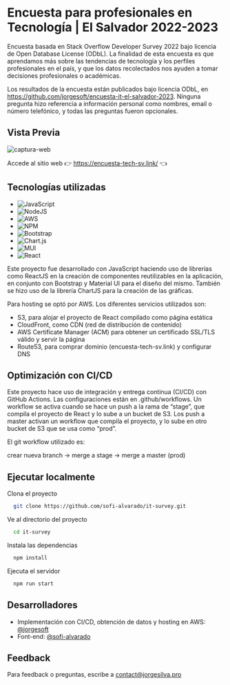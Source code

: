 
# Encuesta para profesionales en Tecnología | El Salvador 2022-2023

Encuesta basada en Stack Overflow Developer Survey 2022 bajo licencia de Open Database License (ODbL). La finalidad de esta encuesta es que aprendamos más sobre las tendencias de tecnología y los perfiles profesionales en el país, y que los datos recolectados nos ayuden a tomar decisiones profesionales o académicas. 

Los resultados de la encuesta están publicados bajo licencia ODbL, en https://github.com/jorgesoft/encuesta-it-el-salvador-2023. Ninguna pregunta hizo referencia a información personal como nombres, email o número telefónico, y todas las preguntas fueron opcionales. 


## Vista Previa

![captura-web](https://user-images.githubusercontent.com/72232312/231279963-ecb0fd07-6bb4-4664-bc37-a3e5a5263a54.png)


Accede al sitio web 👉 https://encuesta-tech-sv.link/ 👈

## Tecnologías utilizadas

* ![JavaScript](https://img.shields.io/badge/javascript-%23323330.svg?style=flat&logo=javascript&logoColor=%23F7DF1E) 
* ![NodeJS](https://img.shields.io/badge/node.js-6DA55F?style=flat&logo=node.js&logoColor=white) 
* ![AWS](https://img.shields.io/badge/AWS-%23FF9900.svg?style=flat&logo=amazon-aws&logoColor=white) 
* ![NPM](https://img.shields.io/badge/NPM-%23000000.svg?style=flat&logo=npm&logoColor=white)
* ![Bootstrap](https://img.shields.io/badge/bootstrap-%23563D7C.svg?style=flat&logo=bootstrap&logoColor=white) 
* ![Chart.js](https://img.shields.io/badge/chart.js-F5788D.svg?style=flat&logo=chart.js&logoColor=white) 
* ![MUI](https://img.shields.io/badge/MUI-%230081CB.svg?style=flat&logo=material-ui&logoColor=white) 
* ![React](https://img.shields.io/badge/react-%2320232a.svg?style=flat&logo=react&logoColor=%2361DAFB)

Este proyecto fue desarrollado con JavaScript haciendo uso de librerías como ReactJS en la creación de componentes reutilizables en la aplicación, en conjunto con Bootstrap y Material UI para el diseño del mismo. También se hizo uso de la librería ChartJS para la creación de las gráficas. 

Para hosting se optó por AWS. Los diferentes servicios utilizados son:

- S3, para alojar el proyecto de React compilado como página estática
- CloudFront, como CDN (red de distribución de contenido)
- AWS Certificate Manager (ACM) para obtener un certificado SSL/TLS válido y servir la página 
- Route53, para comprar dominio (encuesta-tech-sv.link) y configurar DNS





## Optimización con CI/CD

Este proyecto hace uso de integración y entrega continua (CI/CD) con GitHub Actions. Las configuraciones están en .github/workflows. Un workflow se activa cuando se hace un push a la rama de “stage”, que compila el proyecto de React y lo sube a un bucket de S3. Los push a master activan un workflow que compila el proyecto, y lo sube en otro bucket de S3 que se usa como “prod”.

El git workflow utilizado es: 

crear nueva branch -> merge a stage -> merge a master (prod)
## Ejecutar localmente

Clona el proyecto

```bash
  git clone https://github.com/sofi-alvarado/it-survey.git
```

Ve al directorio del proyecto

```bash
  cd it-survey
```

Instala las dependencias

```bash
  npm install
```

Ejecuta el servidor

```bash
  npm run start
```


## Desarrolladores
- Implementación con CI/CD, obtención de datos y hosting en AWS: [@jorgesoft](https://github.com/jorgesoft)
- Font-end: [@sofi-alvarado](https://github.com/sofi-alvarado)

## Feedback

Para feedback o preguntas, escribe a contact@jorgesilva.pro
